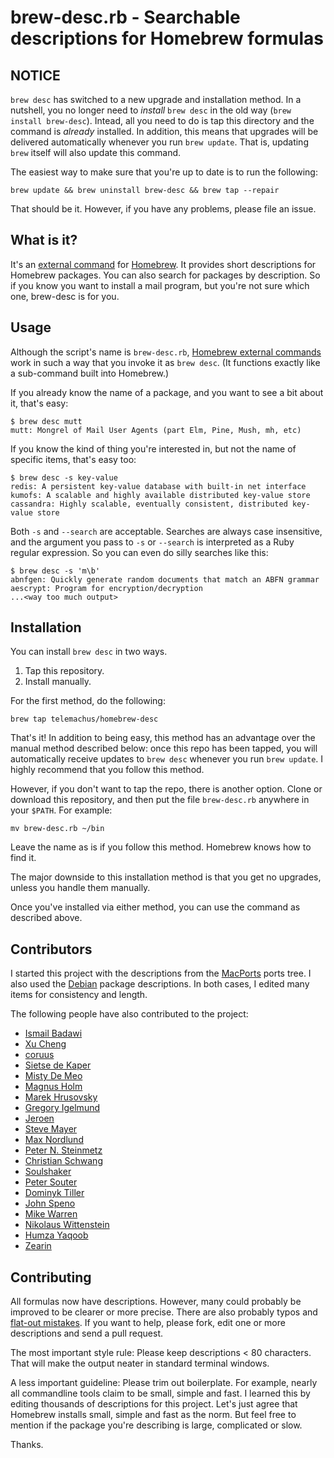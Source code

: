 # brew-desc.rb - Searchable descriptions for Homebrew formulas

## NOTICE

`brew desc` has switched to a new upgrade and installation method.
In a nutshell, you no longer need to *install* `brew desc` in the old way
(`brew install brew-desc`). Intead, all you need to do is tap this directory
and the command is *already* installed. In addition, this means that upgrades
will be delivered automatically whenever you run `brew update`. That is,
updating `brew` itself will also update this command.

The easiest way to make sure that you're up to date is to run the following:

    brew update && brew uninstall brew-desc && brew tap --repair

That should be it. However, if you have any problems, please file an issue.

## What is it?

It's an [external command][ec] for [Homebrew][h]. It provides short
descriptions for Homebrew packages. You can also search for packages by
description. So if you know you want to install a mail program, but you're
not sure which one, brew-desc is for you.

[ec]: https://github.com/mxcl/homebrew/wiki/External-Commands
[h]: https://github.com/mxcl/homebrew

## Usage

Although the script's name is `brew-desc.rb`, [Homebrew external
commands][ec] work in such a way that you invoke it as `brew desc`. (It
functions exactly like a sub-command built into Homebrew.)

If you already know the name of a package, and you want to see a bit about
it, that's easy:

    $ brew desc mutt
    mutt: Mongrel of Mail User Agents (part Elm, Pine, Mush, mh, etc)

If you know the kind of thing you're interested in, but not the name of
specific items, that's easy too:

    $ brew desc -s key-value
    redis: A persistent key-value database with built-in net interface
    kumofs: A scalable and highly available distributed key-value store
    cassandra: Highly scalable, eventually consistent, distributed key-value store

Both `-s` and `--search` are acceptable. Searches are always case
insensitive, and the argument you pass to `-s` or `--search` is interpreted
as a Ruby regular expression. So you can even do silly searches like this:

    $ brew desc -s 'm\b'
    abnfgen: Quickly generate random documents that match an ABFN grammar
    aescrypt: Program for encryption/decryption
    ...<way too much output>

## Installation

You can install `brew desc` in two ways.

1. Tap this repository.
1. Install manually.

For the first method, do the following:

    brew tap telemachus/homebrew-desc

That's it! In addition to being easy, this method has an advantage over the
manual method described below: once this repo has been tapped, you will
automatically receive updates to `brew desc` whenever you run `brew update`.
I highly recommend that you follow this method.

However, if you don't want to tap the repo, there is another option. Clone or
download this repository, and then put the file `brew-desc.rb` anywhere in your
`$PATH`. For example:

    mv brew-desc.rb ~/bin

Leave the name as is if you follow this method. Homebrew knows how to find
it.

The major downside to this installation method is that you get no upgrades,
unless you handle them manually.

Once you've installed via either method, you can use the command as
described above.

## Contributors

I started this project with the descriptions from the
[MacPorts](http://www.macports.org/) ports tree. I also used the
[Debian](http://www.debian.org/) package descriptions. In both cases,
I edited many items for consistency and length.

The following people have also contributed to the project:

+ [Ismail Badawi](https://github.com/isbadawi)
+ [Xu Cheng](https://github.com/xu-cheng)
+ [coruus](https://github.com/coruus)
+ [Sietse de Kaper](https://github.com/targeter)
+ [Misty De Meo](https://github.com/mistydemeo)
+ [Magnus Holm](https://github.com/judofyr)
+ [Marek Hrusovsky](https://github.com/xhruso00)
+ [Gregory Igelmund](https://github.com/grekko)
+ [Jeroen](https://github.com/osscca)
+ [Steve Mayer](https://github.com/mayersj1)
+ [Max Nordlund](https://github.com/maxnordlund)
+ [Peter N. Steinmetz](https://github.com/PeterNSteinmetz)
+ [Christian Schwang](https://github.com/CSchwang)
+ [Soulshaker](https://github.com/soulshaker)
+ [Peter Souter](https://github.com/petems)
+ [Dominyk Tiller](https://github.com/DomT4)
+ [John Speno](https://github.com/JohnSpeno)
+ [Mike Warren](https://github.com/workmade)
+ [Nikolaus Wittenstein](https://github.com/adzenith)
+ [Humza Yaqoob](https://github.com/secondplanet)
+ [Zearin](https://github.com/Zearin)

## Contributing

All formulas now have descriptions. However, many could probably be
improved to be clearer or more precise. There are also probably typos and
[flat-out mistakes][oops]. If you want to help, please fork, edit one or
more descriptions and send a pull request.

[oops]: https://github.com/telemachus/homebrew-desc/issues/47

The most important style rule: Please keep descriptions &lt; 80 characters.
That will make the output neater in standard terminal windows.

A less important guideline: Please trim out boilerplate. For example,
nearly all commandline tools claim to be small, simple and fast. I learned
this by editing thousands of descriptions for this project. Let's just
agree that Homebrew installs small, simple and fast as the norm. But feel
free to mention if the package you're describing is large, complicated or
slow.

Thanks.
